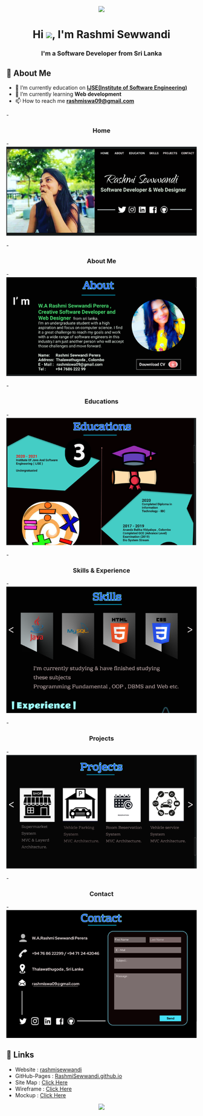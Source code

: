 
<p align="center">
  <img src="https://readme-typing-svg.herokuapp.com?color=%2364F74E&center=true&vCenter=true&width=440&height=45&lines=Hi%2C+I'm+Rashmi+Sewwandi;Study+@+IJSE">
</p>
<h1 align="center">Hi <img src="https://raw.githubusercontent.com/MartinHeinz/MartinHeinz/master/wave.gif" width="30px">, I'm Rashmi Sewwandi</h1>
<h3 align="center">I'm a Software Developer from Sri Lanka</h3>

## 🙋‍️ About Me
- 🔭 I’m currently education on **[IJSE(Institute of Software Engineering)](https://www.ijse.lk/)**
- 🌱 I’m currently learning **Web development**
- 📫 How to reach me **rashmiswa09@gmail.com**


-<h3 align="center">Home</h3>
-![Image of Home Section](assets/image/s1.PNG)

-<h3 align="center">About Me</h3>
-![Home Section Img](assets/image/s2.PNG)

-<h3 align="center">Educations</h3>
-![Home Section Img](assets/image/s6.PNG)

-<h3 align="center">Skills & Experience</h3>
-![Home Section Img](assets/image/s3.PNG)

-<h3 align="center">Projects</h3>
-![Home Section Img](assets/image/s4.PNG)

-<h3 align="center">Contact</h3>
-![Home Section Img](assets/image/s5.PNG)


## :link: **Links**
- Website : [rashmisewwandi](https://rashmisewwandi.000webhostapp.com)
- GitHub-Pages : [RashmiSewwandi.github.io](https://github.com/RashmiSewwandi/RashmiSewwandi)
- Site Map : [Click Here](https://www.gloomaps.com/VMb9EpDD9n )
- Wireframe : [Click Here](https://wireframe.cc/EyO2rt)
- Mockup : [Click Here](https://www.figma.com/file/z9JVhV3bFu3XkEBirozofA/Rashmi?node-id=0%3A1)










<p align="center">
  <img src="https://capsule-render.vercel.app/api?type=waving&color=gradient&height=80&section=footer"/>
</p>